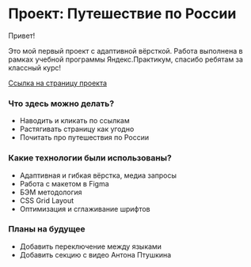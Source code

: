 # Проект: Путешествие по России

Привет!

Это мой первый проект c адаптивной вёрсткой. Работа выполнена в рамках учебной программы Яндекс.Практикум, спасибо ребятам за классный курс!

[Ссылка на страницу проекта](https://clericlvl2.github.io/russian-travel/index.html)

### Что здесь можно делать?
* Наводить и кликать по ссылкам
* Растягивать страницу как угодно
* Почитать про путешествия по России


### Какие технологии были использованы?
* Адаптивная и гибкая вёрстка, медиа запросы
* Работа с макетом в Figma
* БЭМ методология
* CSS Grid Layout
* Оптимизация и сглаживание шрифтов

### Планы на будущее
* Добавить переключение между языками
* Добавить секцию с видео Антона Птушкина
